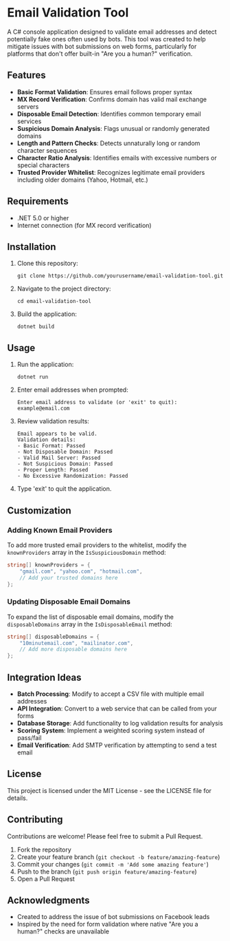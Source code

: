 # Email Validation Tool

A C# console application designed to validate email addresses and detect potentially fake ones often used by bots. This tool was created to help mitigate issues with bot submissions on web forms, particularly for platforms that don't offer built-in "Are you a human?" verification.

## Features

- **Basic Format Validation**: Ensures email follows proper syntax
- **MX Record Verification**: Confirms domain has valid mail exchange servers
- **Disposable Email Detection**: Identifies common temporary email services
- **Suspicious Domain Analysis**: Flags unusual or randomly generated domains
- **Length and Pattern Checks**: Detects unnaturally long or random character sequences
- **Character Ratio Analysis**: Identifies emails with excessive numbers or special characters
- **Trusted Provider Whitelist**: Recognizes legitimate email providers including older domains (Yahoo, Hotmail, etc.)

## Requirements

- .NET 5.0 or higher
- Internet connection (for MX record verification)

## Installation

1. Clone this repository:
   ```
   git clone https://github.com/yourusername/email-validation-tool.git
   ```

2. Navigate to the project directory:
   ```
   cd email-validation-tool
   ```

3. Build the application:
   ```
   dotnet build
   ```

## Usage

1. Run the application:
   ```
   dotnet run
   ```

2. Enter email addresses when prompted:
   ```
   Enter email address to validate (or 'exit' to quit): example@email.com
   ```

3. Review validation results:
   ```
   Email appears to be valid.
   Validation details:
   - Basic Format: Passed
   - Not Disposable Domain: Passed
   - Valid Mail Server: Passed
   - Not Suspicious Domain: Passed
   - Proper Length: Passed
   - No Excessive Randomization: Passed
   ```

4. Type 'exit' to quit the application.

## Customization

### Adding Known Email Providers

To add more trusted email providers to the whitelist, modify the `knownProviders` array in the `IsSuspiciousDomain` method:

```csharp
string[] knownProviders = {
    "gmail.com", "yahoo.com", "hotmail.com",
    // Add your trusted domains here
};
```

### Updating Disposable Email Domains

To expand the list of disposable email domains, modify the `disposableDomains` array in the `IsDisposableEmail` method:

```csharp
string[] disposableDomains = {
    "10minutemail.com", "mailinator.com",
    // Add more disposable domains here
};
```

## Integration Ideas

- **Batch Processing**: Modify to accept a CSV file with multiple email addresses
- **API Integration**: Convert to a web service that can be called from your forms
- **Database Storage**: Add functionality to log validation results for analysis
- **Scoring System**: Implement a weighted scoring system instead of pass/fail
- **Email Verification**: Add SMTP verification by attempting to send a test email

## License

This project is licensed under the MIT License - see the LICENSE file for details.

## Contributing

Contributions are welcome! Please feel free to submit a Pull Request.

1. Fork the repository
2. Create your feature branch (`git checkout -b feature/amazing-feature`)
3. Commit your changes (`git commit -m 'Add some amazing feature'`)
4. Push to the branch (`git push origin feature/amazing-feature`)
5. Open a Pull Request

## Acknowledgments

- Created to address the issue of bot submissions on Facebook leads
- Inspired by the need for form validation where native "Are you a human?" checks are unavailable